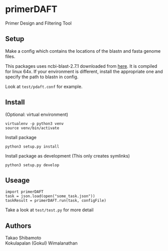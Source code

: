 # primerDAFT

Primer Design and Filtering Tool

## Setup
Make a config which contains the locations of the blastn and fasta genome files.

This packages uses ncbi-blast-2.7.1 downloaded from [here](ftp://ftp.ncbi.nlm.nih.gov/blast/executables/blast+/LATEST/).
It is compiled for linux 64x. If your environment is different, install the appropriate one and specify the path to blastn in config.

Look at `test/pdaft.conf` for example.

## Install
(Optional: virtual environment)
```
virtualenv -p python3 venv
source venv/bin/activate
```

Install package
```
python3 setup.py install
```

Install package as development (This only creates symlinks)
```
python3 setup.py develop
```

## Useage
```
import primerDAFT
task = json.load(open("some_task.json"))
taskResult = primerDAFT.run(task, configFile)
```

Take a look at `test/test.py` for more detail

## Authors
Takao Shibamoto  
Kokulapalan (Gokul) Wimalanathan
